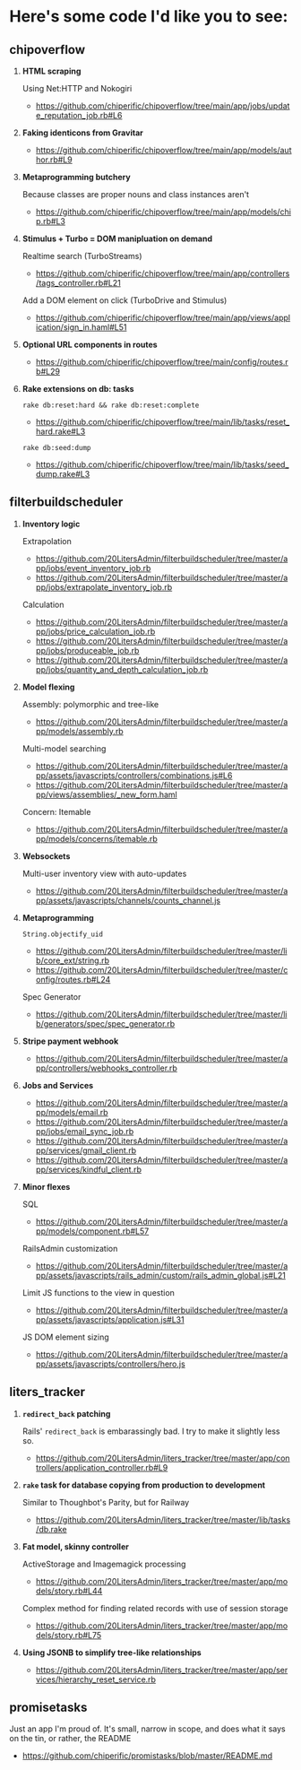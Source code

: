 # Here's some code I'd like you to see:

## chipoverflow

1. __HTML scraping__

    Using Net:HTTP and Nokogiri
    - https://github.com/chiperific/chipoverflow/tree/main/app/jobs/update_reputation_job.rb#L6

2. __Faking identicons from Gravitar__
    - https://github.com/chiperific/chipoverflow/tree/main/app/models/author.rb#L9

3. __Metaprogramming butchery__

    Because classes are proper nouns and class instances aren't
    - https://github.com/chiperific/chipoverflow/tree/main/app/models/chip.rb#L3

4. __Stimulus + Turbo = DOM manipluation on demand__

    Realtime search (TurboStreams)
    - https://github.com/chiperific/chipoverflow/tree/main/app/controllers/tags_controller.rb#L21

    Add a DOM element on click (TurboDrive and Stimulus)
    - https://github.com/chiperific/chipoverflow/tree/main/app/views/application/sign_in.haml#L51

5. __Optional URL components in routes__
    - https://github.com/chiperific/chipoverflow/tree/main/config/routes.rb#L29

6. __Rake extensions on db: tasks__

    `rake db:reset:hard && rake db:reset:complete`
    - https://github.com/chiperific/chipoverflow/tree/main/lib/tasks/reset_hard.rake#L3

    `rake db:seed:dump`
    - https://github.com/chiperific/chipoverflow/tree/main/lib/tasks/seed_dump.rake#L3



## filterbuildscheduler

1. __Inventory logic__

    Extrapolation
    - https://github.com/20LitersAdmin/filterbuildscheduler/tree/master/app/jobs/event_inventory_job.rb
    - https://github.com/20LitersAdmin/filterbuildscheduler/tree/master/app/jobs/extrapolate_inventory_job.rb

    Calculation
    - https://github.com/20LitersAdmin/filterbuildscheduler/tree/master/app/jobs/price_calculation_job.rb
    - https://github.com/20LitersAdmin/filterbuildscheduler/tree/master/app/jobs/produceable_job.rb
    - https://github.com/20LitersAdmin/filterbuildscheduler/tree/master/app/jobs/quantity_and_depth_calculation_job.rb

1. __Model flexing__

    Assembly: polymorphic and tree-like
    - https://github.com/20LitersAdmin/filterbuildscheduler/tree/master/app/models/assembly.rb

    Multi-model searching
    - https://github.com/20LitersAdmin/filterbuildscheduler/tree/master/app/assets/javascripts/controllers/combinations.js#L6
    - https://github.com/20LitersAdmin/filterbuildscheduler/tree/master/app/views/assemblies/_new_form.haml

    Concern: Itemable
    - https://github.com/20LitersAdmin/filterbuildscheduler/tree/master/app/models/concerns/itemable.rb

1. __Websockets__

    Multi-user inventory view with auto-updates
    - https://github.com/20LitersAdmin/filterbuildscheduler/tree/master/app/assets/javascripts/channels/counts_channel.js

1. __Metaprogramming__

    `String.objectify_uid`
    - https://github.com/20LitersAdmin/filterbuildscheduler/tree/master/lib/core_ext/string.rb
    - https://github.com/20LitersAdmin/filterbuildscheduler/tree/master/config/routes.rb#L24

    Spec Generator
    - https://github.com/20LitersAdmin/filterbuildscheduler/tree/master/lib/generators/spec/spec_generator.rb

1. __Stripe payment webhook__

    - https://github.com/20LitersAdmin/filterbuildscheduler/tree/master/app/controllers/webhooks_controller.rb

1. __Jobs and Services__

    - https://github.com/20LitersAdmin/filterbuildscheduler/tree/master/app/models/email.rb
    - https://github.com/20LitersAdmin/filterbuildscheduler/tree/master/app/jobs/email_sync_job.rb
    - https://github.com/20LitersAdmin/filterbuildscheduler/tree/master/app/services/gmail_client.rb
    - https://github.com/20LitersAdmin/filterbuildscheduler/tree/master/app/services/kindful_client.rb

1. __Minor flexes__

    SQL
    - https://github.com/20LitersAdmin/filterbuildscheduler/tree/master/app/models/component.rb#L57

    RailsAdmin customization
    - https://github.com/20LitersAdmin/filterbuildscheduler/tree/master/app/assets/javascripts/rails_admin/custom/rails_admin_global.js#L21

    Limit JS functions to the view in question
    - https://github.com/20LitersAdmin/filterbuildscheduler/tree/master/app/assets/javascripts/application.js#L31

    JS DOM element sizing
    - https://github.com/20LitersAdmin/filterbuildscheduler/tree/master/app/assets/javascripts/controllers/hero.js



## liters_tracker

1. __`redirect_back` patching__

    Rails' `redirect_back` is embarassingly bad. I try to make it slightly less so.
    - https://github.com/20LitersAdmin/liters_tracker/tree/master/app/controllers/application_controller.rb#L9

1. __`rake` task for database copying from production to development__

    Similar to Thoughbot's Parity, but for Railway
    - https://github.com/20LitersAdmin/liters_tracker/tree/master/lib/tasks/db.rake

1. __Fat model, skinny controller__

    ActiveStorage and Imagemagick processing
    - https://github.com/20LitersAdmin/liters_tracker/tree/master/app/models/story.rb#L44

    Complex method for finding related records with use of session storage
    - https://github.com/20LitersAdmin/liters_tracker/tree/master/app/models/story.rb#L75

1. __Using JSONB to simplify tree-like relationships__

    - https://github.com/20LitersAdmin/liters_tracker/tree/master/app/services/hierarchy_reset_service.rb



## promisetasks

Just an app I'm proud of. It's small, narrow in scope, and does what it says on the tin, or rather, the README

- https://github.com/chiperific/promistasks/blob/master/README.md
